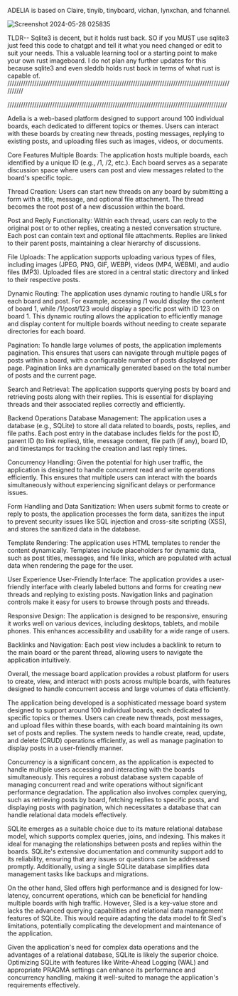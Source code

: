 
ADELIA is based on Claire, tinyib, tinyboard, vichan, lynxchan, and fchannel. 






![Screenshot 2024-05-28 025835](https://github.com/ChessLogical/Adelia/assets/169053333/1d4d7ba9-3930-4921-a7b2-2d659470cb63)






TLDR-- Sqlite3 is decent, but it holds rust back. SO if you MUST use sqlite3 just feed this code to chatgpt and tell it what you need changed or edit to suit your needs. This a valuable learning tool or a starting point to make your own rust imageboard. I do not plan any further updates for this because sqlite3 and even sleddb holds rust back in terms of what rust is capable of. 
//////////////////////////////////////////////////////////////////////////////////////////////////////////

//////////////////////////////////////////////////////////////////////////////////////////////////


Adelia is a web-based platform designed to support around 100 individual boards, each dedicated to different topics or themes. Users can interact with these boards by creating new threads, posting messages, replying to existing posts, and uploading files such as images, videos, or documents.

Core Features
Multiple Boards: The application hosts multiple boards, each identified by a unique ID (e.g., /1, /2, etc.). Each board serves as a separate discussion space where users can post and view messages related to the board's specific topic.

Thread Creation: Users can start new threads on any board by submitting a form with a title, message, and optional file attachment. The thread becomes the root post of a new discussion within the board.

Post and Reply Functionality: Within each thread, users can reply to the original post or to other replies, creating a nested conversation structure. Each post can contain text and optional file attachments. Replies are linked to their parent posts, maintaining a clear hierarchy of discussions.

File Uploads: The application supports uploading various types of files, including images (JPEG, PNG, GIF, WEBP), videos (MP4, WEBM), and audio files (MP3). Uploaded files are stored in a central static directory and linked to their respective posts.

Dynamic Routing: The application uses dynamic routing to handle URLs for each board and post. For example, accessing /1 would display the content of board 1, while /1/post/123 would display a specific post with ID 123 on board 1. This dynamic routing allows the application to efficiently manage and display content for multiple boards without needing to create separate directories for each board.

Pagination: To handle large volumes of posts, the application implements pagination. This ensures that users can navigate through multiple pages of posts within a board, with a configurable number of posts displayed per page. Pagination links are dynamically generated based on the total number of posts and the current page.

Search and Retrieval: The application supports querying posts by board and retrieving posts along with their replies. This is essential for displaying threads and their associated replies correctly and efficiently.

Backend Operations
Database Management: The application uses a database (e.g., SQLite) to store all data related to boards, posts, replies, and file paths. Each post entry in the database includes fields for the post ID, parent ID (to link replies), title, message content, file path (if any), board ID, and timestamps for tracking the creation and last reply times.

Concurrency Handling: Given the potential for high user traffic, the application is designed to handle concurrent read and write operations efficiently. This ensures that multiple users can interact with the boards simultaneously without experiencing significant delays or performance issues.

Form Handling and Data Sanitization: When users submit forms to create or reply to posts, the application processes the form data, sanitizes the input to prevent security issues like SQL injection and cross-site scripting (XSS), and stores the sanitized data in the database.

Template Rendering: The application uses HTML templates to render the content dynamically. Templates include placeholders for dynamic data, such as post titles, messages, and file links, which are populated with actual data when rendering the page for the user.

User Experience
User-Friendly Interface: The application provides a user-friendly interface with clearly labeled buttons and forms for creating new threads and replying to existing posts. Navigation links and pagination controls make it easy for users to browse through posts and threads.

Responsive Design: The application is designed to be responsive, ensuring it works well on various devices, including desktops, tablets, and mobile phones. This enhances accessibility and usability for a wide range of users.

Backlinks and Navigation: Each post view includes a backlink to return to the main board or the parent thread, allowing users to navigate the application intuitively.

Overall, the message board application provides a robust platform for users to create, view, and interact with posts across multiple boards, with features designed to handle concurrent access and large volumes of data efficiently.


The application being developed is a sophisticated message board system designed to support around 100 individual boards, each dedicated to specific topics or themes. Users can create new threads, post messages, and upload files within these boards, with each board maintaining its own set of posts and replies. The system needs to handle create, read, update, and delete (CRUD) operations efficiently, as well as manage pagination to display posts in a user-friendly manner.

Concurrency is a significant concern, as the application is expected to handle multiple users accessing and interacting with the boards simultaneously. This requires a robust database system capable of managing concurrent read and write operations without significant performance degradation. The application also involves complex querying, such as retrieving posts by board, fetching replies to specific posts, and displaying posts with pagination, which necessitates a database that can handle relational data models effectively.

SQLite emerges as a suitable choice due to its mature relational database model, which supports complex queries, joins, and indexing. This makes it ideal for managing the relationships between posts and replies within the boards. SQLite's extensive documentation and community support add to its reliability, ensuring that any issues or questions can be addressed promptly. Additionally, using a single SQLite database simplifies data management tasks like backups and migrations.

On the other hand, Sled offers high performance and is designed for low-latency, concurrent operations, which can be beneficial for handling multiple boards with high traffic. However, Sled is a key-value store and lacks the advanced querying capabilities and relational data management features of SQLite. This would require adapting the data model to fit Sled's limitations, potentially complicating the development and maintenance of the application.

Given the application's need for complex data operations and the advantages of a relational database, SQLite is likely the superior choice. Optimizing SQLite with features like Write-Ahead Logging (WAL) and appropriate PRAGMA settings can enhance its performance and concurrency handling, making it well-suited to manage the application's requirements effectively.

